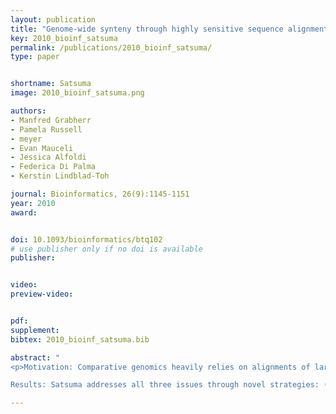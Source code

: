 ```yaml
---
layout: publication
title: "Genome-wide synteny through highly sensitive sequence alignment: Satsuma,"
key: 2010_bioinf_satsuma
permalink: /publications/2010_bioinf_satsuma/
type: paper


shortname: Satsuma
image: 2010_bioinf_satsuma.png

authors:
- Manfred Grabherr
- Pamela Russell
- meyer
- Evan Mauceli
- Jessica Alfoldi
- Federica Di Palma
- Kerstin Lindblad-Toh

journal: Bioinformatics, 26(9):1145-1151
year: 2010
award: 


doi: 10.1093/bioinformatics/btq102
# use publisher only if no doi is available
publisher: 


video: 
preview-video:


pdf: 
supplement:
bibtex: 2010_bioinf_satsuma.bib

abstract: "
<p>Motivation: Comparative genomics heavily relies on alignments of large and often complex DNA sequences. From an engineering perspective, the problem here is to provide maximum sensitivity (to find all there is to find), specificity (to only find real homology) and speed (to accommodate the billions of base pairs of vertebrate genomes).

Results: Satsuma addresses all three issues through novel strategies: (i) cross-correlation, implemented via fast Fourier transform; (ii) a match scoring scheme that eliminates almost all false hits; and (iii) an asynchronous ‘battleship’-like search that allows for aligning two entire fish genomes (470 and 217 Mb) in 120 CPU hours using 15 processors on a single machine.</p>"

---
```


